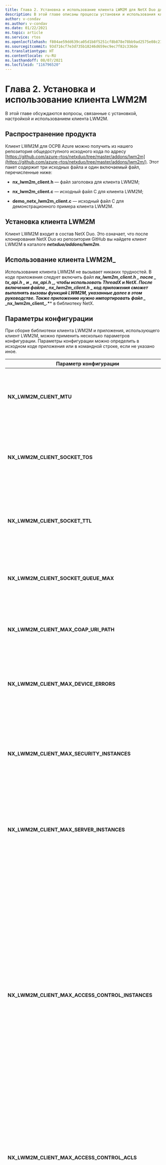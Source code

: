 ```yaml
---
title: Глава 2. Установка и использование клиента LWM2M для NetX Duo для ОСРВ
description: В этой главе описаны процессы установки и использования клиента LWM2M для NetX Duo для ОСРВ.
author: v-condav
ms.author: v-condav
ms.date: 01/22/2021
ms.topic: article
ms.service: rtos
ms.openlocfilehash: f804ae59dd639ca05d1b8f5251cf8b878e78bb9ad2575e08c21d43b14e727a19
ms.sourcegitcommit: 93d716cf7e3d735b18246d659ec9ec7f82c336de
ms.translationtype: HT
ms.contentlocale: ru-RU
ms.lasthandoff: 08/07/2021
ms.locfileid: "116796520"
---
```

# <a name="chapter-2--installation-and-use-of-lwm2m-client"></a>Глава 2. Установка и использование клиента LWM2M

В этой главе обсуждаются вопросы, связанные с установкой, настройкой и использованием клиента LWM2M.

## <a name="product-distribution"></a>Распространение продукта

Клиент LWM2M для ОСРВ Azure можно получить из нашего репозитория общедоступного исходного кода по адресу [https://github.com/azure-rtos/netxduo/tree/master/addons/lwm2m](https://github.com/azure-rtos/netxduo/tree/master/addons/lwm2m/). Этот пакет содержит три исходных файла и один включаемый файл, перечисленные ниже:

* **nx\_lwm2m\_client.h** — файл заголовка для клиента LWM2M;

* **nx\_lwm2m\_client.c** — исходный файл C для клиента LWM2M;

* **demo\_netx\_lwm2m\_client.c** — исходный файл C для демонстрационного примера клиента LWM2M.

## <a name="lwm2m-client-installation"></a>Установка клиента LWM2M

Клиент LWM2M входит в состав NetX Duo. Это означает, что после клонирования NetX Duo из репозитория GitHub вы найдете клиент LWM2M в каталоге ***netxduo/addons/lwm2m***.

## <a name="using-lwm2m_client"></a>Использование клиента LWM2M\_

Использование клиента LWM2M не вызывает никаких трудностей. В коде приложения следует включить файл ***nx\_lwm2m\_client.h* *_ после _* _tx\_api.h_ *_ и _* _nx\_api.h_ *_, чтобы использовать ThreadX и NetX. После включения файла _* _nx\_lwm2m\_client.h_ *_ код приложения сможет выполнять вызовы функций LWM2M, указанные далее в этом руководстве. Также приложению нужно импортировать файл _* _nx\_lwm2m\_client\_.\**** в библиотеку NetX.

## <a name="configuration-options"></a>Параметры конфигурации

При сборке библиотеки клиента LWM2M и приложения, использующего клиент LWM2M, можно применить несколько параметров конфигурации. Параметры конфигурации можно определить в исходном коде приложения или в командной строке, если не указано иное.

| Параметр&nbsp;конфигурации | Описание |
| --- | --- |
| **NX\_LWM2M\_CLIENT\_MTU** | Определяет максимальный размер сообщения CoAP, включая заголовки IP и UDP. Значение по умолчанию — 1280. |
| **NX\_LWM2M\_CLIENT\_SOCKET\_TOS** | Тип требуемой службы для LwM2M UDP. По умолчанию это значение определено как NX\_IP\_NORMAL для указания обычной службы IP-пакетов. |
| **NX\_LWM2M\_CLIENT\_SOCKET\_TTL** | Указывает число маршрутизаторов, которые может пройти пакет, прежде чем его передача будет отменена. Значение по умолчанию — 0x80. |
| **NX\_LWM2M\_CLIENT\_SOCKET\_QUEUE\_MAX** | Определяет максимальную глубину для очереди получения. По умолчанию задано значение 4. |
| **NX\_LWM2M\_CLIENT\_MAX\_COAP\_URI\_PATH** | Определяет максимальную длину для параметра CoAP Uri-Path. По умолчанию задано значение 32. |
| **NX\_LWM2M\_CLIENT\_MAX\_DEVICE\_ERRORS** | Указывает максимальное количество кодов ошибок, хранящихся в объекте устройства. Значение по умолчанию: 8. |
| **NX\_LWM2M\_CLIENT\_MAX\_SECURITY\_INSTANCES** | Указывает максимальное число экземпляров объекта безопасности. По умолчанию имеет значение 2, чтобы поддерживать сервер начальной загрузки и стандартный сервер. |
| **NX\_LWM2M\_CLIENT\_MAX\_SERVER\_INSTANCES** | Указывает максимальное число экземпляров объекта сервера. По умолчанию имеет значение 1, чтобы поддерживать один стандартный сервер. |
| **NX\_LWM2M\_CLIENT\_MAX\_ACCESS\_CONTROL\_INSTANCES** | Указывает максимальное число экземпляров службы контроля доступа. По умолчанию имеет значение 0. При этом контроль доступа отключен. Если приложение поддерживает несколько серверов LWM2M, максимальное число экземпляров управления доступом должно совпадать с максимальным числом экземпляров объектов, которые будет поддерживать клиент LWM2M, так как для каждого экземпляра объекта (за исключением экземпляров объекта безопасности) должен быть создан один экземпляр управления доступом. |
| **NX\_LWM2M\_CLIENT\_MAX\_ACCESS\_CONTROL\_ACLS** | Указывает максимальное количество ресурсов ACL на каждый экземпляр службы контроля доступа. Значение по умолчанию — 4. |
| **NX\_LWM2M\_CLIENT\_MAX\_NOTIFICATIONS** | Указывает максимальное количество уведомлений, которые будет поддерживать клиент LWM2M. Сервер LWM2M может устанавливать уведомления для объектов, экземпляров объектов и ресурсов. Значение по умолчанию: 8. |
| **NX\_LWM2M\_CLIENT\_MAX\_RESOURCES** | Указывает максимальное количество ресурсов на объект. Значение по умолчанию: 32. |
| **NX\_LWM2M\_CLIENT\_MAX\_MULTIPLE\_RESOURCES** | Указывает максимальное число экземпляров ресурсов при поддержке нескольких ресурсов. Значение по умолчанию: 8. |
| **NX\_LWM2M\_CLIENT\_BOOTSTRAP\_IDLE\_TIMER** | Указывает максимальное время ожидания запросов сервера начальной загрузки при запуске сеанса начальной загрузки перед прерыванием сеанса. Значение по умолчанию — 60 секунд. |
| **NX\_LWM2M\_CLIENT\_DTLS\_START\_TIMEOUT** | Указывает максимальное время ожидания для завершения подтверждения DTLS. Значение по умолчанию - 30 секунды. |
| **NX\_LWM2M\_CLIENT\_DTLS\_END\_TIMEOUT** | Указывает максимальное время ожидания для завершения работы DTLS. Значение по умолчанию — 5 секунд. |
| **NX\_LWM2M\_CLIENT\_SECURITY\_MAX\_SERVER\_URI** | Указывает максимальную длину URI сервера, включая завершающий нуль-символ. Значение по умолчанию — 128. |
| **NX\_LWM2M\_CLIENT\_SECURITY\_MAX\_PUBLIC\_KEY\_OR\_IDENTITY** | Задает максимальную длину открытого ключа или удостоверения для DTLS. Значение по умолчанию — 128. |
| **NX\_LWM2M\_CLIENT\_SECURITY\_MAX\_SERVER\_PUBLIC\_KEY** | Указывает максимальную длину открытого ключа сервера для DTLS. Значение по умолчанию — 128. |
| **NX\_LWM2M\_CLIENT\_SECURITY\_MAX\_SECRET\_KEY** | Указывает максимальную длину закрытого ключа для DTLS. Значение по умолчанию — 128. |
| **NX\_LWM2M\_CLIENT\_HOLD\_OFF** | Указывает количество секунд ожидания перед инициацией начальной загрузки. Значение по умолчанию — 1 секунда. |
| **NX\_LWM2M\_CLIENT\_LIFE\_TIME** | Указывает количество секунд для времени существования регистрации. Значение по умолчанию — 600 секунд. |
